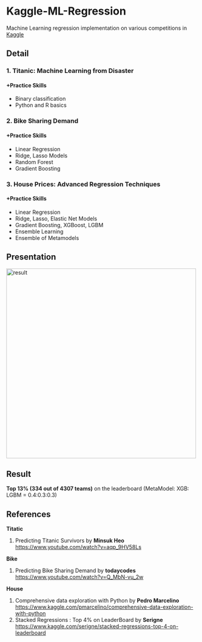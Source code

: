 # Kaggle-ML-Regression
Machine Learning regression implementation on various competitions in [Kaggle](https://www.kaggle.com)

## Detail
### 1. Titanic: Machine Learning from Disaster
####   +Practice Skills
 - Binary classification
 - Python and R basics
  
### 2. Bike Sharing Demand
####   +Practice Skills
 - Linear Regression
 - Ridge, Lasso Models
 - Random Forest
 - Gradient Boosting
  
### 3. House Prices: Advanced Regression Techniques
####   +Practice Skills
 - Linear Regression
 - Ridge, Lasso, Elastic Net Models
 - Gradient Boosting, XGBoost, LGBM
 - Ensemble Learning
 - Ensemble of Metamodels

## Presentation
<img src="presentation.gif" alt="result" width="500">

## Result
**Top 13% (334 out of 4307 teams)** on the leaderboard (MetaModel: XGB: LGBM = 0.4:0.3:0.3)

## References
**Titatic**
1.  Predicting Titanic Survivors by **Minsuk Heo**
<br>https://www.youtube.com/watch?v=aqp_9HV58Ls

**Bike**
1. Predicting Bike Sharing Demand by **todaycodes**
<br>https://www.youtube.com/watch?v=Q_MbN-vu_2w 

**House**
1. Comprehensive data exploration with Python by **Pedro Marcelino** 
<br>https://www.kaggle.com/pmarcelino/comprehensive-data-exploration-with-python
2. Stacked Regressions : Top 4% on LeaderBoard by **Serigne**
<br>https://www.kaggle.com/serigne/stacked-regressions-top-4-on-leaderboard
